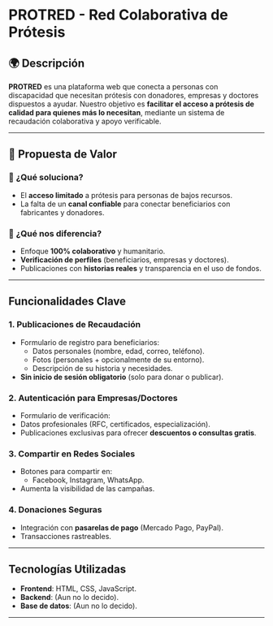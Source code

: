 # PROTRED - Red Colaborativa de Prótesis 

## 🌍 **Descripción**  
**PROTRED** es una plataforma web que conecta a personas con discapacidad que necesitan prótesis con donadores, empresas y doctores dispuestos a ayudar. Nuestro objetivo es **facilitar el acceso a prótesis de calidad para quienes más lo necesitan**, mediante un sistema de recaudación colaborativa y apoyo verificable.

---

## 🎯 **Propuesta de Valor**  
### 🔹 **¿Qué soluciona?**  
- El **acceso limitado** a prótesis para personas de bajos recursos.  
- La falta de un **canal confiable** para conectar beneficiarios con fabricantes y donadores.  

### 🔹 **¿Qué nos diferencia?**  
- Enfoque **100% colaborativo** y humanitario.  
- **Verificación de perfiles** (beneficiarios, empresas y doctores).  
- Publicaciones con **historias reales** y transparencia en el uso de fondos.  

---

##  **Funcionalidades Clave**  

### 1. **Publicaciones de Recaudación**  
- Formulario de registro para beneficiarios:  
  -  Datos personales (nombre, edad, correo, teléfono).  
  -  Fotos (personales + opcionalmente de su entorno).  
  -  Descripción de su historia y necesidades.  
- **Sin inicio de sesión obligatorio** (solo para donar o publicar).  

### 2. **Autenticación para Empresas/Doctores**  
-   Formulario de verificación:  
  - Datos profesionales (RFC, certificados, especialización).  
  - Publicaciones exclusivas para ofrecer **descuentos o consultas gratis**.  

### 3. **Compartir en Redes Sociales**  
- Botones para compartir en:  
  - Facebook, Instagram, WhatsApp.  
- Aumenta la visibilidad de las campañas.  

### 4. **Donaciones Seguras**  
- Integración con **pasarelas de pago** (Mercado Pago, PayPal).  
- Transacciones rastreables.  

---

##  **Tecnologías Utilizadas**  
- **Frontend**: HTML, CSS, JavaScript.  
- **Backend**: (Aun no lo decido).  
- **Base de datos**: (Aun no lo decido).  

---
